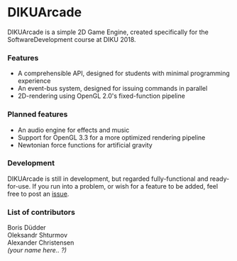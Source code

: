 # DIKUArcade

DIKUArcade is a simple 2D Game Engine, created specifically for the SoftwareDevelopment course at DIKU 2018.

### Features

* A comprehensible API, designed for students with minimal programming experience
* An event-bus system, designed for issuing commands in parallel
* 2D-rendering using OpenGL 2.0's fixed-function pipeline

### Planned features

* An audio engine for effects and music
* Support for OpenGL 3.3 for a more optimized rendering pipeline
* Newtonian force functions for artificial gravity

### Development

DIKUArcade is still in development, but regarded fully-functional and ready-for-use.
If you run into a problem, or wish for a feature to be added, feel free to post an [issue](https://github.com/diku-dk/DIKUArcade/issues).

### List of contributors

Boris Düdder<br>
Oleksandr Shturmov<br>
Alexander Christensen<br>
_(your name here.. ?)_
